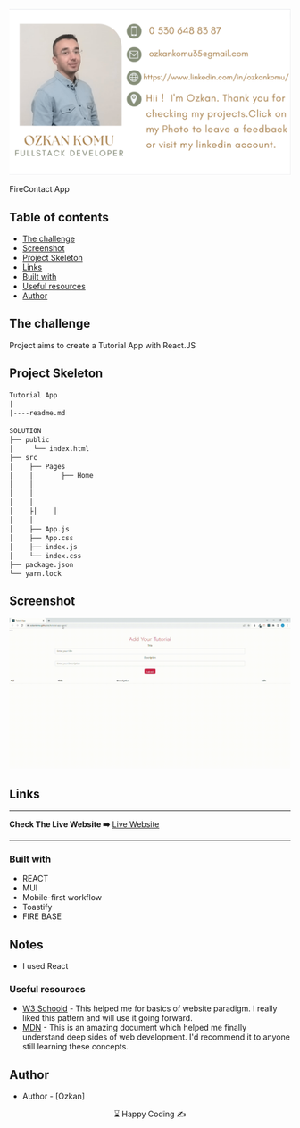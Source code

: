 <p align="center">
<a href="https://www.linkedin.com/in/ozkankomu/" target="_blank"><img src="photo1.png" alt="screenshot" target=_blanked></a>
</p>




 FireContact App
## Table of contents

  - [The challenge](#the-challenge)
  - [Screenshot](#screenshot)
  - [Project Skeleton ](#project-skeleton)
  - [Links](#links)
  - [Built with](#built-with)
  - [Useful resources](#useful-resources)
  - [Author](#author)



## The challenge
Project aims to create a Tutorial App   with React.JS


## Project Skeleton

```
Tutorial App
|
|----readme.md       

SOLUTION
├── public
│     └── index.html
├── src
│    ├── Pages
│    │       ├── Home
│    │       
│    │       
│    │             
│    ├│    │   
│    │      
│    ├── App.js
│    ├── App.css
│    ├── index.js
│    └── index.css
├── package.json
└── yarn.lock

```


## Screenshot
<p align="left">
<a href="https://ozkankomu.github.io/tutorial-app-react/"><img src="screen.gif" alt="screenshot" target=_blanked></a>
</p>

## Links
<hr>
<b>Check The Live Website ➡️</b> <a href="https://ozkankomu.github.io/tutorial-app-react/" target=_blanked> Live Website </a> 
<hr>

### Built with
- REACT
- MUI
- Mobile-first workflow
- Toastify  
- FIRE BASE

## Notes

- I used React

### Useful resources

- [W3 Schoold](https://www.w3schools.com/) - This helped me for basics of website paradigm. I really liked this pattern and will use it going forward.
- [MDN](https://developer.mozilla.org/en-US/) - This is an amazing document which helped me finally understand deep sides of web development. I'd recommend it to anyone still learning these concepts.



## Author

- Author - [Ozkan]

<center> &#8987; Happy Coding  &#9997; </center>
